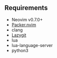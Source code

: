 ## Requirements

- Neovim v0.7.0+
- [Packer.nvim](https://github.com/wbthomason/packer.nvim)
- clang
- [Lazygit](https://github.com/jesseduffield/Lazygitt)
- lua
- lua-language-server
- python3
